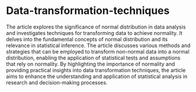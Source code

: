 # Data-transformation-techniques

The article explores the significance of normal distribution in data analysis and investigates techniques for transforming data to achieve normality. It delves into the fundamental concepts of normal distribution and its relevance in statistical inference. The article discusses various methods and strategies that can be employed to transform non-normal data into a normal distribution, enabling the application of statistical tests and assumptions that rely on normality. By highlighting the importance of normality and providing practical insights into data transformation techniques, the article aims to enhance the understanding and application of statistical analysis in research and decision-making processes.
